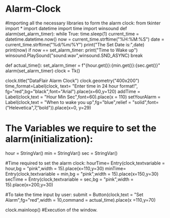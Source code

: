 # Alarm-Clock
#Importing all the necessary libraries to form the alarm clock:
from tkinter import *
import datetime
import time
import winsound
def alarm(set_alarm_timer):
    while True:
        time.sleep(1)
        current_time = datetime.datetime.now()
        now = current_time.strftime("%H:%M:%S")
        date = current_time.strftime("%d/%m/%Y")
        print("The Set Date is:",date)
        print(now)
        if now == set_alarm_timer:
            print("Time to Wake up")
        winsound.PlaySound("sound.wav",winsound.SND_ASYNC)
        break

def actual_time():
    set_alarm_timer = f"{hour.get()}:{min.get()}:{sec.get()}"
    alarm(set_alarm_timer)
    clock = Tk()

clock.title("DataFlair Alarm Clock")
clock.geometry("400x200")
time_format=Label(clock, text= "Enter time in 24 hour format!", fg="red",bg="black",font="Arial").place(x=60,y=120)
addTime = Label(clock,text = "Hour  Min   Sec",font=60).place(x = 110)
setYourAlarm = Label(clock,text = "When to wake you up",fg="blue",relief = "solid",font=("Helevetica",7,"bold")).place(x=0, y=29)

# The Variables we require to set the alarm(initialization):
hour = StringVar()
min = StringVar()
sec = StringVar()

#Time required to set the alarm clock:
hourTime= Entry(clock,textvariable = hour,bg = "pink",width = 15).place(x=110,y=30)
minTime= Entry(clock,textvariable = min,bg = "pink",width = 15).place(x=150,y=30)
secTime = Entry(clock,textvariable = sec,bg = "pink",width = 15).place(x=200,y=30)

#To take the time input by user:
submit = Button(clock,text = "Set Alarm",fg="red",width = 10,command = actual_time).place(x =110,y=70)

clock.mainloop()
#Execution of the window.
